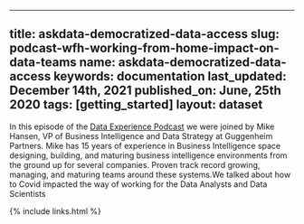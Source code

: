 
  ---
  title: askdata-democratized-data-access
  slug: podcast-wfh-working-from-home-impact-on-data-teams
  name: askdata-democratized-data-access
  keywords: documentation
  last_updated: December 14th, 2021
  published_on: June, 25th 2020
  tags: [getting_started]
  layout: dataset
  ---

<div></div><p>In this episode of the <a href="https://www.askdata.com/podcast">Data Experience Podcast</a> we were joined by Mike Hansen, VP of Business Intelligence and Data Strategy at Guggenheim Partners. Mike has 15 years of experience in Business Intelligence space designing, building, and maturing business intelligence environments from the ground up for several companies. Proven track record growing, managing, and maturing teams around these systems.We talked about how to Covid impacted the way of working for the Data Analysts and Data Scientists<strong><br></strong></p>

  {% include links.html %}

  